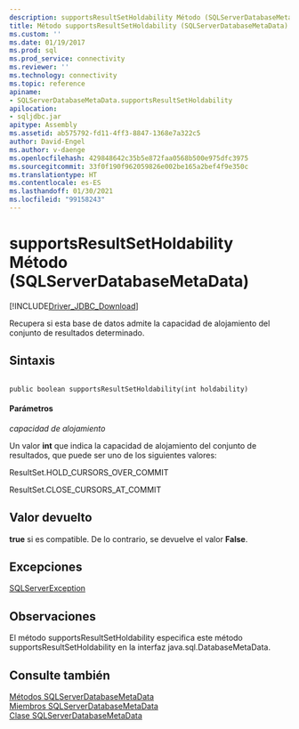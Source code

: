 ```yaml
---
description: supportsResultSetHoldability Método (SQLServerDatabaseMetaData)
title: Método supportsResultSetHoldability (SQLServerDatabaseMetaData) | Microsoft Docs
ms.custom: ''
ms.date: 01/19/2017
ms.prod: sql
ms.prod_service: connectivity
ms.reviewer: ''
ms.technology: connectivity
ms.topic: reference
apiname:
- SQLServerDatabaseMetaData.supportsResultSetHoldability
apilocation:
- sqljdbc.jar
apitype: Assembly
ms.assetid: ab575792-fd11-4ff3-8847-1368e7a322c5
author: David-Engel
ms.author: v-daenge
ms.openlocfilehash: 429848642c35b5e872faa0568b500e975dfc3975
ms.sourcegitcommit: 33f0f190f962059826e002be165a2bef4f9e350c
ms.translationtype: HT
ms.contentlocale: es-ES
ms.lasthandoff: 01/30/2021
ms.locfileid: "99158243"
---
```

# <a name="supportsresultsetholdability-method-sqlserverdatabasemetadata"></a>supportsResultSetHoldability Método (SQLServerDatabaseMetaData)
[!INCLUDE[Driver_JDBC_Download](../../../includes/driver_jdbc_download.md)]

  Recupera si esta base de datos admite la capacidad de alojamiento del conjunto de resultados determinado.  
  
## <a name="syntax"></a>Sintaxis  
  
```  
  
public boolean supportsResultSetHoldability(int holdability)  
```  
  
#### <a name="parameters"></a>Parámetros  
 *capacidad de alojamiento*  
  
 Un valor **int** que indica la capacidad de alojamiento del conjunto de resultados, que puede ser uno de los siguientes valores:  
  
 ResultSet.HOLD_CURSORS_OVER_COMMIT  
  
 ResultSet.CLOSE_CURSORS_AT_COMMIT  
  
## <a name="return-value"></a>Valor devuelto  
 **true** si es compatible. De lo contrario, se devuelve el valor **False**.  
  
## <a name="exceptions"></a>Excepciones  
 [SQLServerException](../../../connect/jdbc/reference/sqlserverexception-class.md)  
  
## <a name="remarks"></a>Observaciones  
 El método supportsResultSetHoldability especifica este método supportsResultSetHoldability en la interfaz java.sql.DatabaseMetaData.  
  
## <a name="see-also"></a>Consulte también  
 [Métodos SQLServerDatabaseMetaData](../../../connect/jdbc/reference/sqlserverdatabasemetadata-methods.md)   
 [Miembros SQLServerDatabaseMetaData](../../../connect/jdbc/reference/sqlserverdatabasemetadata-members.md)   
 [Clase SQLServerDatabaseMetaData](../../../connect/jdbc/reference/sqlserverdatabasemetadata-class.md)  
  
  

